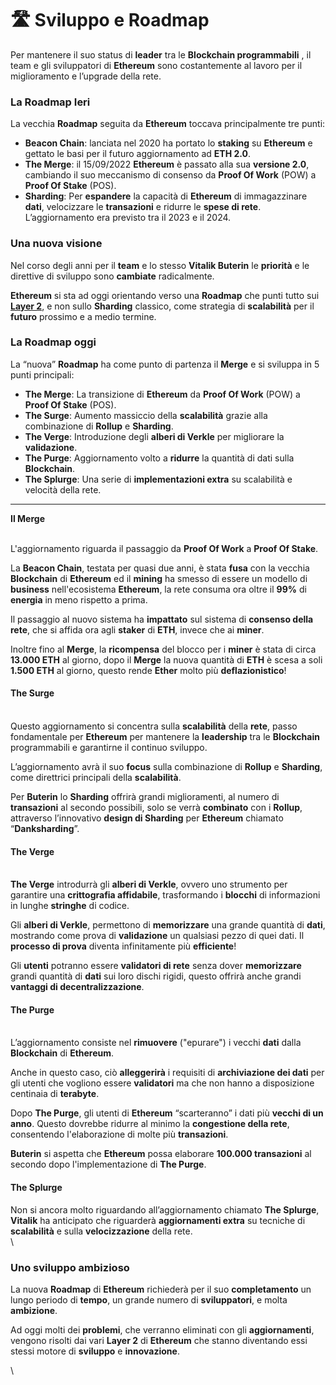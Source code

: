 # 🛣 Sviluppo e Roadmap

Per mantenere il suo status di **leader** tra le **Blockchain programmabili** , il team e gli sviluppatori di **Ethereum** sono costantemente al lavoro per il miglioramento e l’upgrade della rete.

### **La Roadmap Ieri** <a href="#la-roadmap-ieri" id="la-roadmap-ieri"></a>

La vecchia **Roadmap** seguita da **Ethereum** toccava principalmente tre punti:

* **Beacon Chain**: lanciata nel 2020 ha portato lo **staking** su **Ethereum** e gettato le basi per il futuro aggiornamento ad **ETH 2.0**.
* **The Merge**: il 15/09/2022 **Ethereum** è passato alla sua **versione 2.0**, cambiando il suo meccanismo di consenso da **Proof Of Work** (POW) a **Proof Of Stake** (POS).
* **Sharding**: Per **espandere** la capacità di **Ethereum** di immagazzinare **dati**, velocizzare le **transazioni** e ridurre le **spese di rete**. L’aggiornamento era previsto tra il 2023 e il 2024.

### **Una nuova visione** <a href="#una-nuova-visione" id="una-nuova-visione"></a>

Nel corso degli anni per il **team** e lo stesso **Vitalik Buterin** le **priorità** e le direttive di sviluppo sono **cambiate** radicalmente.

**Ethereum** si sta ad oggi orientando verso una **Roadmap** che punti tutto sui [**Layer 2**](layers-2.md), e non sullo **Sharding** classico, come strategia di **scalabilità** per il **futuro** prossimo e a medio termine.

### **La Roadmap oggi** <a href="#la-roadmap-oggi" id="la-roadmap-oggi"></a>

La “nuova” **Roadmap** ha come punto di partenza il **Merge** e si sviluppa in 5 punti principali:

* **The Merge**: La transizione di **Ethereum** da **Proof Of Work** (POW) a **Proof Of Stake** (POS).
* **The Surge**: Aumento massiccio della **scalabilità** grazie alla combinazione di **Rollup** e **Sharding**.
* **The Verge**: Introduzione degli **alberi di Verkle** per migliorare la **validazione**.
* **The Purge**: Aggiornamento volto a **ridurre** la quantità di dati sulla **Blockchain**.
* **The Splurge**: Una serie di **implementazioni extra** su scalabilità e velocità della rete.

****

**Il Merge**

\
L'aggiornamento riguarda il passaggio da **Proof Of Work** a **Proof Of Stake**.

La **Beacon Chain**, testata per quasi due anni, è stata **fusa** con la vecchia **Blockchain** di **Ethereum** ed il **mining** ha smesso di essere un modello di **business** nell'ecosistema **Ethereum**, la rete consuma ora oltre il **99%** di **energia** in meno rispetto a prima.

Il passaggio al nuovo sistema ha **impattato** sul sistema di **consenso della rete**, che si affida ora agli **staker** di **ETH**, invece che ai **miner**.

Inoltre fino al **Merge**, la **ricompensa** del blocco per i **miner** è stata di circa **13.000 ETH** al giorno, dopo il **Merge** la nuova quantità di **ETH** è scesa a soli **1.500 ETH** al giorno, questo rende **Ether** molto più **deflazionistico**!

&#x20;

#### **The Surge** <a href="#the-surge" id="the-surge"></a>

\
Questo aggiornamento si concentra sulla **scalabilità** della **rete**, passo fondamentale per **Ethereum** per mantenere la **leadership** tra le **Blockchain** programmabili e garantirne il continuo sviluppo.

L’aggiornamento avrà il suo **focus** sulla combinazione di **Rollup** e **Sharding**, come direttrici principali della **scalabilità**.

Per **Buterin** lo **Sharding** offrirà grandi miglioramenti, al numero di **transazioni** al secondo possibili, solo se verrà **combinato** con i **Rollup**, attraverso l’innovativo **design di Sharding** per **Ethereum** chiamato “**Danksharding**”.

&#x20;

#### **The Verge** <a href="#the-verge" id="the-verge"></a>

\
**The Verge** introdurrà gli **alberi di Verkle**, ovvero uno strumento per garantire una **crittografia affidabile**, trasformando i **blocchi** di informazioni in lunghe **stringhe** di codice.

Gli **alberi di Verkle**, permettono di **memorizzare** una grande quantità di **dati**, mostrando come prova di **validazione** un qualsiasi pezzo di quei dati. Il **processo di prova** diventa infinitamente più **efficiente**!

Gli **utenti** potranno essere **validatori di rete** senza dover **memorizzare** grandi quantità di **dati** sui loro dischi rigidi, questo offrirà anche grandi **vantaggi di decentralizzazione**.

&#x20;

#### **The Purge** <a href="#the-purge" id="the-purge"></a>

\
L’aggiornamento consiste nel **rimuovere** ("epurare") i vecchi **dati** dalla **Blockchain** di **Ethereum**.

Anche in questo caso, ciò **alleggerirà** i requisiti di **archiviazione dei dati** per gli utenti che vogliono essere **validatori** ma che non hanno a disposizione centinaia di **terabyte**.

Dopo **The Purge**, gli utenti di **Ethereum** “scarteranno” i dati più **vecchi di un anno**. Questo dovrebbe ridurre al minimo la **congestione della rete**, consentendo l'elaborazione di molte più **transazioni**.

**Buterin** si aspetta che **Ethereum** possa elaborare **100.000 transazioni** al secondo dopo l'implementazione di **The Purge**.

&#x20;

#### **The Splurge** <a href="#the-splurge" id="the-splurge"></a>

Non si ancora molto riguardando all’aggiornamento chiamato **The Splurge**, **Vitalik** ha anticipato che riguarderà **aggiornamenti extra** su tecniche di **scalabilità** e sulla **velocizzazione** della rete.\
\


### **Uno sviluppo ambizioso** <a href="#uno-sviluppo-ambizioso" id="uno-sviluppo-ambizioso"></a>

La nuova **Roadmap** di **Ethereum** richiederà per il suo **completamento** un lungo periodo di **tempo**, un grande numero di **sviluppatori**, e molta **ambizione**.

Ad oggi molti dei **problemi**, che verranno eliminati con gli **aggiornamenti**, vengono risolti dai vari **Layer 2** di **Ethereum** che stanno diventando essi stessi motore di **sviluppo** e **innovazione**.

\
